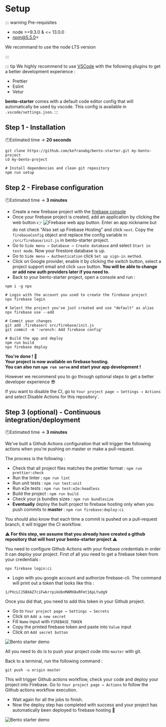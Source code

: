 # Setup

::: warning Pre-requisites

- node >=9.3.0 & <= 13.0.0
- npm@5.5.0+

We recommand to use the node LTS version

:::

::: tip
We highly recommend to use [VSCode](https://code.visualstudio.com/) with the following plugins to get a better development experience :

- Prettier
- Eslint
- Vetur

**bento-starter** comes with a default code editor config that will automatically be used by vscode. This config is available in `.vscode/settings.json`.
:::

## Step 1 - Installation

🕙Estimated time → **20 seconds**
<br />

```
git clone https://github.com/kefranabg/bento-starter.git my-bento-project
cd my-bento-project

# Install dependencies and clean git repository
npm run setup
```

## Step 2 - Firebase configuration

🕙Estimated time → **3 minutes**
<br />

- Create a new firebase project with the [firebase console](https://console.firebase.google.com)
- Once your firebase project is created, add an application by clicking the web button 👉 ![Firebase web app button](/assets/img/firebase-web-btn.jpg). Enter an app nickname but do not check "Also set up Firebase Hosting" and click `next`. Copy the `firebaseConfig` object and replace the config variable in `/src/firebase/init.js` in bento-starter project.
- Go to `Side menu → Database → Create database` and select `Start in test mode`. Now your firestore database is up.
- Go to `Side menu → Authentication` click `Set up sign-in method`.
- Click on Google provider, enable it by clicking the switch button, select a project support email and click `save` button. **You will be able to change or add new auth providers later if you need to.**
- Back to your bento-starter project, open a console and run :

```
npm i -g npx

# Login with the account you used to create the firebase project
npx firebase login

# Select the project you've just created and use "default" as alias
npx firebase use --add

# Commit your changes
git add .firebaserc src/firebase/init.js
git commit -m ':wrench: Add firebase config'

# Build the app and deploy
npm run build
npx firebase deploy
```

**You're done ! :tada:**<br />
**Your project is now available on firebase hosting**.<br />
**You can also run `npm run serve` and start your app development !**

However we recommend you to go through optional steps to get a better developer experience :sunglasses:

If you want to disable the CI, go to `Your project page → Settings → Actions` and select ̀Disable Actions for this repository`.

## Step 3 (optional) - Continuous integration/deployment

🕙Estimated time → **3 minutes**
<br />

We've built a Github Actions configuration that will trigger the following actions when you're pushing on master or make a pull-request.

The process is the following :

- Check that all project files matches the prettier format : `npm run prettier:check`
- Run the linter : `npm run lint`
- Run unit tests : `npm run test:unit`
- Run e2e tests : `npm run test:e2e:headless`
- Build the project : `npm run build`
- Check your js bundles sizes : `npm run bundlesize`
- **Eventually** deploy the built project to firebase hosting only when you push commits to **master** : `npm run firebase:deploy:ci`

You should also know that each time a commit is pushed on a pull-request branch, it will trigger the CI workflow.

⚠️ **For this step, we assume that you already have created a github repository that will host your bento-starter project** ⚠️

You need to configure Github Actions with your firebase credentials in order it can deploy your project. First of all you need to get a firebase token from your credentials :

```
npx firebase login:ci
```

- Login with you google account and authorize firebase-cli. The command will print out a token that looks like this :

```
1/PXcLCJ5BXAZ7ciFwkrrpikUbnMAMX8xRFmt16pLYudg9
```

Once you did that, you need to add this token in your Github project.

- Go to `Your project page → Settings → Secrets`
- Click on `Add a new secret`
- Fill `Name` input with `FIREBASE_TOKEN`
- Copy the printed firebase token and paste into `Value` input
- Click on `Add secret button`

![Bento starter demo](/assets/img/secret-firebase.png)

All you need to do is to push your project code into `master` with git.

Back to a terminal, run the following command :

```
git push -u origin master
```

This will trigger Github actions workflow, check your code and deploy your project into Firebase. Go to `Your project page → Actions` to follow the Github actions workflow execution.

- Wait again for all the jobs to finish.
- Now the deploy step has completed with success and your project has automatically been deployed to firebase hosting :tada:

![Bento starter demo](/assets/img/github-actions-workflow.png)
